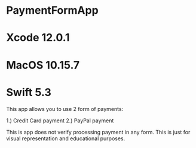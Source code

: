 # PaymentFormApp
# Xcode 12.0.1
# MacOS 10.15.7
# Swift 5.3

This app allows you to use 2 form of payments:

1.) Credit Card payment
2.) PayPal payment 

This is app does not verify processing payment in any form. This is just for visual representation and educational purposes.
